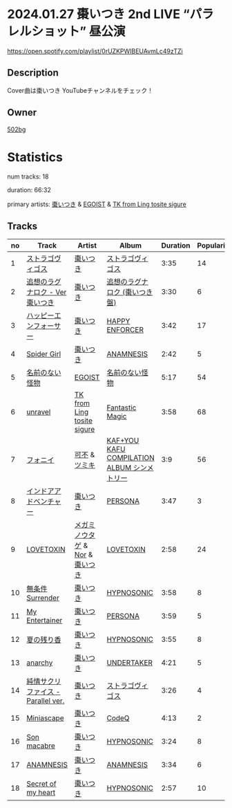 # 2024.01.27 棗いつき 2nd LIVE “パラレルショット”  昼公演
https://open.spotify.com/playlist/0rUZKPWIBEUAvmLc49zTZi

## Description
Cover曲は棗いつき YouTubeチャンネルをチェック！

## Owner
[502bg](https://open.spotify.com/user/4woroafc3tx648l7zc8quofbf)

# Statistics
num tracks: 18

duration: 66:32

primary artists: [棗いつき](https://open.spotify.com/artist/1ppZuEdue8Q5RV6jDiXQ7t) & [EGOIST](https://open.spotify.com/artist/0k7JZhYS35IewiKNHW7KMj) & [TK from Ling tosite sigure](https://open.spotify.com/artist/3B9O5mYYw89fFXkwKh7jCS)

## Tracks
| no | Track | Artist | Album | Duration | Popularity |
| -- | ----- | ------ | ----- | -------- | ---------- |
| 1 | [ストラゴヴィゴス](https://open.spotify.com/track/2obZbmqYaVkPpZPimwKCBW) | [棗いつき](https://open.spotify.com/artist/1ppZuEdue8Q5RV6jDiXQ7t) | [ストラゴヴィゴス](https://open.spotify.com/album/0sKyREt8Mg9VJW0s0vwmWB) | 3:35 | 14 |
| 2 | [追想のラグナロク - Ver 棗いつき](https://open.spotify.com/track/6gggazVmecotVn8cZN3u0z) | [棗いつき](https://open.spotify.com/artist/1ppZuEdue8Q5RV6jDiXQ7t) | [追想のラグナロク (棗いつき盤)](https://open.spotify.com/album/37BDw5IW5kGG4iPqkIf3M3) | 3:30 | 6 |
| 3 | [ハッピーエンフォーサー](https://open.spotify.com/track/4Sl25GmqNWSMDC5plSpHsA) | [棗いつき](https://open.spotify.com/artist/1ppZuEdue8Q5RV6jDiXQ7t) | [HAPPY ENFORCER](https://open.spotify.com/album/1zvKmIhu8eQBw8t7veIKWW) | 3:42 | 17 |
| 4 | [Spider Girl](https://open.spotify.com/track/7tC1BMOYXstr2ROxU6fShJ) | [棗いつき](https://open.spotify.com/artist/1ppZuEdue8Q5RV6jDiXQ7t) | [ANAMNESIS](https://open.spotify.com/album/4SpMO3RF0ITtNCkGyqvC4Q) | 2:42 | 5 |
| 5 | [名前のない怪物](https://open.spotify.com/track/7ebceNRVeFRFpd4qLENYpO) | [EGOIST](https://open.spotify.com/artist/0k7JZhYS35IewiKNHW7KMj) | [名前のない怪物](https://open.spotify.com/album/7f7ca0HGWNd2UJDmaV7dUG) | 5:17 | 54 |
| 6 | [unravel](https://open.spotify.com/track/1rN9QoVxw5U7TJkyaUR8C1) | [TK from Ling tosite sigure](https://open.spotify.com/artist/3B9O5mYYw89fFXkwKh7jCS) | [Fantastic Magic](https://open.spotify.com/album/1jLua47U6YKYY4GyktVbBb) | 3:58 | 68 |
| 7 | [フォニイ](https://open.spotify.com/track/2UUwBDALzJuThY88Ro2lD2) | [可不](https://open.spotify.com/artist/3VxmIoSoAMfL0xAAQ7jHqE) & [ツミキ](https://open.spotify.com/artist/7ctyyNnO9O2dDD8bHjkCAh) | [KAF+YOU KAFU COMPILATION ALBUM シンメトリー](https://open.spotify.com/album/6ehjRidMkDZjWH82C4MbXR) | 3:9 | 56 |
| 8 | [インドアアドベンチャー](https://open.spotify.com/track/5XPdYgXoOkGujyA3UtPHUI) | [棗いつき](https://open.spotify.com/artist/1ppZuEdue8Q5RV6jDiXQ7t) | [PERSONA](https://open.spotify.com/album/77p2FUr3PH40LCdRSz79g1) | 3:47 | 3 |
| 9 | [LOVETOXIN](https://open.spotify.com/track/3GhIOCPVcTnhKfxEl4qFEp) | [メガミノウタゲ](https://open.spotify.com/artist/6CxEczBOcny5WD1BpL0sX8) & [Nor](https://open.spotify.com/artist/3wzLoR43XSiPV1smicPd8p) & [棗いつき](https://open.spotify.com/artist/1ppZuEdue8Q5RV6jDiXQ7t) | [LOVETOXIN](https://open.spotify.com/album/1rIO0ysE6AOI2bzE739qiC) | 2:58 | 24 |
| 10 | [無条件Surrender](https://open.spotify.com/track/2d3F4DimNVtWXEgVddbo6L) | [棗いつき](https://open.spotify.com/artist/1ppZuEdue8Q5RV6jDiXQ7t) | [HYPNOSONIC](https://open.spotify.com/album/0vUrlvbDctUL6x0PMVDYUk) | 3:58 | 8 |
| 11 | [My Entertainer](https://open.spotify.com/track/0IZe0tNAuYxVJg7c3FwvtH) | [棗いつき](https://open.spotify.com/artist/1ppZuEdue8Q5RV6jDiXQ7t) | [PERSONA](https://open.spotify.com/album/77p2FUr3PH40LCdRSz79g1) | 3:59 | 5 |
| 12 | [夏の残り香](https://open.spotify.com/track/1cF9o5nKff5DBbecn02bWV) | [棗いつき](https://open.spotify.com/artist/1ppZuEdue8Q5RV6jDiXQ7t) | [HYPNOSONIC](https://open.spotify.com/album/0vUrlvbDctUL6x0PMVDYUk) | 3:55 | 8 |
| 13 | [anarchy](https://open.spotify.com/track/10owCcTyGY3oMVM4kTJXdQ) | [棗いつき](https://open.spotify.com/artist/1ppZuEdue8Q5RV6jDiXQ7t) | [UNDERTAKER](https://open.spotify.com/album/6xnfVAr82M23QdDrNeBmem) | 4:21 | 5 |
| 14 | [純情サクリファイス - Parallel ver.](https://open.spotify.com/track/70i7ErqaAKYvS8WUAVDpFh) | [棗いつき](https://open.spotify.com/artist/1ppZuEdue8Q5RV6jDiXQ7t) | [ストラゴヴィゴス](https://open.spotify.com/album/0sKyREt8Mg9VJW0s0vwmWB) | 3:26 | 4 |
| 15 | [Miniascape](https://open.spotify.com/track/5fkNnsOySUdtb49Jw2jhzz) | [棗いつき](https://open.spotify.com/artist/1ppZuEdue8Q5RV6jDiXQ7t) | [CodeQ](https://open.spotify.com/album/1lA8zcDwJLysI98TCH9LmK) | 4:13 | 2 |
| 16 | [Son macabre](https://open.spotify.com/track/4bxoUvJzn90xaAMo2qoA86) | [棗いつき](https://open.spotify.com/artist/1ppZuEdue8Q5RV6jDiXQ7t) | [HYPNOSONIC](https://open.spotify.com/album/0vUrlvbDctUL6x0PMVDYUk) | 3:24 | 8 |
| 17 | [ANAMNESIS](https://open.spotify.com/track/5IJab9bnE4L8r0azXZUUSD) | [棗いつき](https://open.spotify.com/artist/1ppZuEdue8Q5RV6jDiXQ7t) | [ANAMNESIS](https://open.spotify.com/album/4SpMO3RF0ITtNCkGyqvC4Q) | 3:34 | 6 |
| 18 | [Secret of my heart](https://open.spotify.com/track/3ZrZuaLS8Rqt019SHvNbaA) | [棗いつき](https://open.spotify.com/artist/1ppZuEdue8Q5RV6jDiXQ7t) | [HYPNOSONIC](https://open.spotify.com/album/0vUrlvbDctUL6x0PMVDYUk) | 2:57 | 10 |
        
